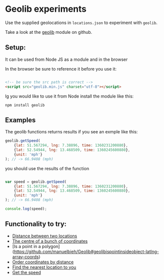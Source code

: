 # Geolib experiments

Use the supplied geolocations in `locations.json` to experiment with `geolib`.

Take a look at the [geolib](https://github.com/manuelbieh/Geolib) module on github.

## Setup:

It can be used from Node JS as a module and in the browser

In the browser be sure to reference it before you use it:

```html

<!-- be sure the src path is correct -->
<script src="geolib.min.js" charset="utf-8"></script>

```

Ig you would like to use it from Node install the module like this:

`npm install geolib`

## Examples

The geolib functions returns results if you see an exmple like this:

```javascript
geolib.getSpeed(
    {lat: 51.567294, lng: 7.38896, time: 1360231200880},
    {lat: 52.54944, lng: 13.468509, time: 1360245600880},
    {unit: 'mph'}
); // -> 66.9408 (mph)
```

you should use the results of the function

```javascript

var speed = geolib.getSpeed(
    {lat: 51.567294, lng: 7.38896, time: 1360231200880},
    {lat: 52.54944, lng: 13.468509, time: 1360245600880},
    {unit: 'mph'}
); // -> 66.9408 (mph)

console.log(speed);

```


## Functionality to try:

* [Distance between two locations](https://github.com/manuelbieh/Geolib#geolibgetdistanceobject-start-object-end-int-accuracy)
* [The centre of a bunch of coordinates](https://github.com/manuelbieh/Geolib#geolibgetcenterarray-coords)
* [Is a point in a polygon] (https://github.com/manuelbieh/Geolib#geolibispointinsideobject-latlng-array-coords)
* [Order coordinates by distance](https://github.com/manuelbieh/Geolib#geoliborderbydistanceobject-latlng-mixed-coords)
* [Find the nearest location to you](https://github.com/manuelbieh/Geolib#geolibfindnearestobject-latlng-mixed-coords-int-offset-int-limit)
* [Get the speed](https://github.com/manuelbieh/Geolib#geolibgetspeedcoords-coords-options)

